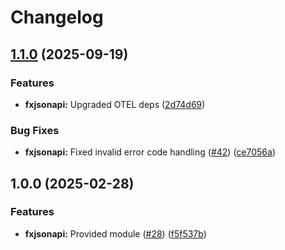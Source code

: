 # Changelog

## [1.1.0](https://github.com/ankorstore/yokai-contrib/compare/fxjsonapi/v1.0.0...fxjsonapi/v1.1.0) (2025-09-19)


### Features

* **fxjsonapi:** Upgraded OTEL deps ([2d74d69](https://github.com/ankorstore/yokai-contrib/commit/2d74d693e82b8bef9b9304a8140384a4b8b46375))


### Bug Fixes

* **fxjsonapi:** Fixed invalid error code handling ([#42](https://github.com/ankorstore/yokai-contrib/issues/42)) ([ce7056a](https://github.com/ankorstore/yokai-contrib/commit/ce7056ae73affd4bf280ef90c9308245733b7f17))

## 1.0.0 (2025-02-28)


### Features

* **fxjsonapi:** Provided module ([#28](https://github.com/ankorstore/yokai-contrib/issues/28)) ([f5f537b](https://github.com/ankorstore/yokai-contrib/commit/f5f537bc9a9dde73e439820134afffa2b3497058))
